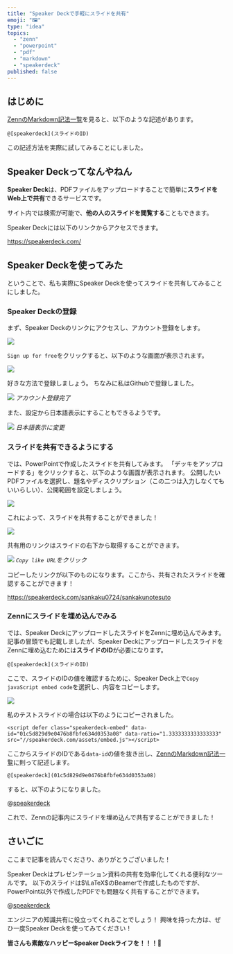 ```yaml
---
title: "Speaker Deckで手軽にスライドを共有"
emoji: "🖼️"
type: "idea"
topics:
  - "zenn"
  - "powerpoint"
  - "pdf"
  - "markdown"
  - "speakerdeck"
published: false
---
```


## はじめに

[ZennのMarkdown記法一覧](https://zenn.dev/zenn/articles/markdown-guide#speakerdeck)を見ると、以下のような記述があります。

```
@[speakerdeck](スライドのID)
```

この記述方法を実際に試してみることにしました。

## Speaker Deckってなんやねん

**Speaker Deck**は、PDFファイルをアップロードすることで簡単に**スライドをWeb上で共有**できるサービスです。

サイト内では検索が可能で、**他の人のスライドを閲覧する**こともできます。

Speaker Deckには以下のリンクからアクセスできます。

https://speakerdeck.com/

## Speaker Deckを使ってみた

ということで、私も実際にSpeaker Deckを使ってスライドを共有してみることにしました。

### Speaker Deckの登録

まず、Speaker Deckのリンクにアクセスし、アカウント登録をします。

![](/images/sankaku30/1.png)

`Sign up for free`をクリックすると、以下のような画面が表示されます。

![](/images/sankaku30/2.png)

好きな方法で登録しましょう。
ちなみに私はGithubで登録しました。

![](/images/sankaku30/3.png)
*アカウント登録完了*

また、設定から日本語表示にすることもできるようです。

![](/images/sankaku30/4.png)
*日本語表示に変更*

### スライドを共有できるようにする

では、PowerPointで作成したスライドを共有してみます。
「デッキをアップロードする」をクリックすると、以下のような画面が表示されます。
公開したいPDFファイルを選択し、題名やディスクリプション（この二つは入力しなくてもいいらしい）、公開範囲を設定しましょう。

![](/images/sankaku30/5.png)

これによって、スライドを共有することができました！

![](/images/sankaku30/6.png)

共有用のリンクはスライドの右下から取得することができます。

![](/images/sankaku30/7.png)
*`Copy like URL`をクリック*

コピーしたリンクが以下のものになります。ここから、共有されたスライドを確認することができます！

https://speakerdeck.com/sankaku0724/sankakunotesuto

### Zennにスライドを埋め込んでみる

では、Speaker DeckにアップロードしたスライドをZennに埋め込んでみます。
記事の冒頭でも記載しましたが、Speaker DeckにアップロードしたスライドをZennに埋め込むためには**スライドのID**が必要になります。

```
@[speakerdeck](スライドのID)
```

ここで、スライドのIDの値を確認するために、Speaker Deck上で`Copy javaScript embed code`を選択し、内容をコピーします。

![](/images/sankaku30/8.png)

私のテストスライドの場合は以下のようにコピーされました。

```js:コピー内容
<script defer class="speakerdeck-embed" data-id="01c5d829d9e0476b8fbfe634d0353a08" data-ratio="1.3333333333333333" src="//speakerdeck.com/assets/embed.js"></script>
```

ここからスライドのIDである`data-id`の値を抜き出し、[ZennのMarkdown記法一覧](https://zenn.dev/zenn/articles/markdown-guide#speakerdeck)に則って記述します。

```:私のテストスライドの場合
@[speakerdeck](01c5d829d9e0476b8fbfe634d0353a08)
```

すると、以下のようになりました。

@[speakerdeck](01c5d829d9e0476b8fbfe634d0353a08)

これで、Zennの記事内にスライドを埋め込んで共有することができました！

## さいごに

ここまで記事を読んでくださり、ありがとうございました！

Speaker Deckはプレゼンテーション資料の共有を効率化してくれる便利なツールです。
以下のスライドは$\LaTeX$のBeamerで作成したものですが、PowerPoint以外で作成したPDFでも問題なく共有することができます。

@[speakerdeck](4a54a2292d0847a8a64a098ce4ffbe79)

エンジニアの知識共有に役立ってくれることでしょう！
興味を持った方は、ぜひ一度Speaker Deckを使ってみてください！

**皆さんも素敵なハッピーSpeaker Deckライフを！！！🌸**
